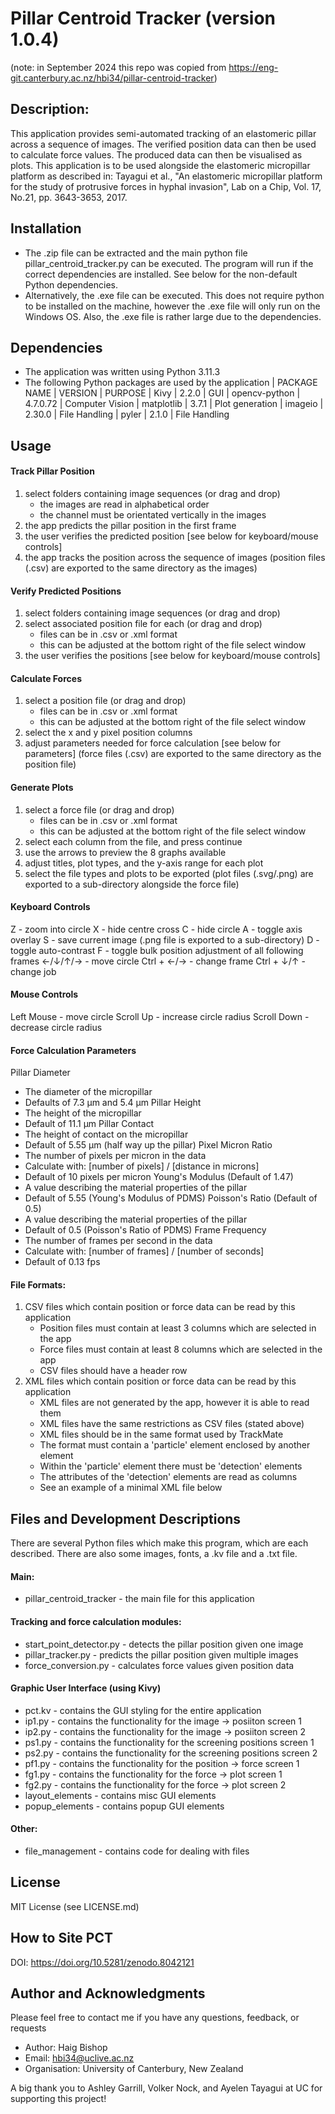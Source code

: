# Pillar Centroid Tracker (version 1.0.4)
(note: in September 2024 this repo was copied from https://eng-git.canterbury.ac.nz/hbi34/pillar-centroid-tracker)

## Description:

This application provides semi-automated tracking of an elastomeric pillar across 
a sequence of images. The verified position data can then be used to calculate 
force values. The produced data can then be visualised as plots. This application 
is to be used alongside the elastomeric micropillar platform as described in:
    Tayagui et al., "An elastomeric micropillar platform for the study of protrusive 
    forces in hyphal invasion", Lab on a Chip, Vol. 17, No.21, pp. 3643-3653, 2017.


## Installation

- The .zip file can be extracted and the main python file pillar_centroid_tracker.py 
    can be executed. The program will run if the correct dependencies are installed.
    See below for the non-default Python dependencies.
- Alternatively, the .exe file can be executed. This does not require python to be
    installed on the machine, however the .exe file will only run on the Windows OS.
    Also, the .exe file is rather large due to the dependencies.


## Dependencies

- The application was written using Python 3.11.3
- The following Python packages are used by the application
    | PACKAGE NAME  | VERSION     | PURPOSE
    | Kivy          | 2.2.0       | GUI
    | opencv-python | 4.7.0.72    | Computer Vision
    | matplotlib    | 3.7.1       | Plot generation
    | imageio       | 2.30.0      | File Handling
    | pyler         | 2.1.0       | File Handling


## Usage

#### Track Pillar Position
1. select folders containing image sequences (or drag and drop)
   - the images are read in alphabetical order
   - the channel must be orientated vertically in the images
2. the app predicts the pillar position in the first frame
3. the user verifies the predicted position
    [see below for keyboard/mouse controls]
4. the app tracks the position across the sequence of images
(position files (.csv) are exported to the same directory as the images)

#### Verify Predicted Positions
1. select folders containing image sequences (or drag and drop)
2. select associated position file for each (or drag and drop)
    - files can be in .csv or .xml format
    - this can be adjusted at the bottom right of the file select window
3. the user verifies the positions
    [see below for keyboard/mouse controls]

#### Calculate Forces
1. select a position file (or drag and drop)
    - files can be in .csv or .xml format
    - this can be adjusted at the bottom right of the file select window
2. select the x and y pixel position columns
3. adjust parameters needed for force calculation
    [see below for parameters]
(force files (.csv) are exported to the same directory as the position file)

#### Generate Plots
1. select a force file (or drag and drop)
    - files can be in .csv or .xml format
    - this can be adjusted at the bottom right of the file select window
2. select each column from the file, and press continue
3. use the arrows to preview the 8 graphs available
4. adjust titles, plot types, and the y-axis range for each plot
5. select the file types and plots to be exported
(plot files (.svg/.png) are exported to a sub-directory alongside the force file)

#### Keyboard Controls
Z  -  zoom into circle
X  -  hide centre cross
C  -  hide circle
A  -  toggle axis overlay
S  -  save current image    (.png file is exported to a sub-directory)
D  -  toggle auto-contrast
F  -  toggle bulk position adjustment of all following frames
←/↓/↑/→  -  move circle
Ctrl + ←/→  -  change frame
Ctrl + ↓/↑  -  change job

#### Mouse Controls
Left Mouse  -  move circle
Scroll Up  -  increase circle radius
Scroll Down  -  decrease circle radius

#### Force Calculation Parameters
Pillar Diameter
  -  The diameter of the micropillar
  -  Defaults of 7.3 µm and 5.4 µm
Pillar Height
  -  The height of the micropillar
  -  Default of 11.1 µm
Pillar Contact
  -  The height of contact on the micropillar
  -  Default of 5.55 µm (half way up the pillar)
Pixel Micron Ratio
  -  The number of pixels per micron in the data
  -  Calculate with: [number of pixels] / [distance in microns]
  -  Default of 10 pixels per micron
Young's Modulus (Default of 1.47)
  -  A value describing the material properties of the pillar
  -  Default of 5.55 (Young's Modulus of PDMS)
Poisson's Ratio (Default of 0.5)
  -  A value describing the material properties of the pillar
  -  Default of 0.5 (Poisson's Ratio of PDMS)
Frame Frequency
  -  The number of frames per second in the data
  -  Calculate with: [number of frames] / [number of seconds]
  -  Default of 0.13 fps

#### File Formats:
1. CSV files which contain position or force data can be read by this application 
    - Position files must contain at least 3 columns which are selected in the app
    - Force files must contain at least 8 columns which are selected in the app
    - CSV files should have a header row
2. XML files which contain position or force data can be read by this application 
    - XML files are not generated by the app, however it is able to read them
    - XML files have the same restrictions as CSV files (stated above)
    - XML files should be in the same format used by TrackMate
    - The format must contain a 'particle' element enclosed by another element
    - Within the 'particle' element there must be 'detection' elements 
    - The attributes of the 'detection' elements are read as columns
    - See an example of a minimal XML file below
        <Tracks from="TrackMate v3.4.2">
          <particle>
            <detection t="0" x="132" y="148" />
            <detection t="1" x="132" y="151" />
          </particle>
        </Tracks>


## Files and Development Descriptions

There are several Python files which make this program, which are each described.
There are also some images, fonts, a .kv file and a .txt file.
#### Main:
  -  pillar_centroid_tracker  -  the main file for this application
#### Tracking and force calculation modules:
  -  start_point_detector.py  -  detects the pillar position given one image
  -  pillar_tracker.py  -  predicts the pillar position given multiple images
  -  force_conversion.py  -  calculates force values given position data
#### Graphic User Interface (using Kivy)
  -  pct.kv  -  contains the GUI styling for the entire application
  -  ip1.py  -  contains the functionality for the image -> posiiton screen 1
  -  ip2.py  -  contains the functionality for the image -> posiiton screen 2
  -  ps1.py  -  contains the functionality for the screening positions screen 1
  -  ps2.py  -  contains the functionality for the screening positions screen 2
  -  pf1.py  -  contains the functionality for the position -> force screen 1
  -  fg1.py  -  contains the functionality for the force -> plot screen 1
  -  fg2.py  -  contains the functionality for the force -> plot screen 2
  -  layout_elements  -  contains misc GUI elements
  -  popup_elements  -  contains popup GUI elements
#### Other:
  -  file_management  -  contains code for dealing with files


## License

MIT License
(see LICENSE.md)


## How to Site PCT

DOI: https://doi.org/10.5281/zenodo.8042121

## Author and Acknowledgments

Please feel free to contact me if you have any questions, feedback, or requests
  -  Author:         Haig Bishop
  -  Email:          hbi34@uclive.ac.nz
  -  Organisation:   University of Canterbury, New Zealand

A big thank you to Ashley Garrill, Volker Nock, and Ayelen Tayagui at UC for supporting this project!
